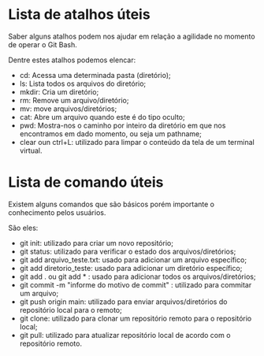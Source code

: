 # Lista de atalhos úteis

Saber alguns atalhos podem nos ajudar em relação a agilidade no momento de operar o Git Bash.

Dentre estes atalhos podemos elencar:

 - cd: Acessa uma determinada pasta (diretório);
 - ls: Lista todos os arquivos do diretório;
 - mkdir: Cria um diretório;
 - rm: Remove um arquivo/diretório;
 - mv: move arquivos/diretórios;
 - cat: Abre um arquivo quando este é do tipo oculto;
 - pwd: Mostra-nos o caminho por inteiro da diretório em que nos encontramos em dado momento, ou seja um pathname;
 - clear oun ctrl+L: utilizado para limpar o conteúdo da tela de um terminal virtual.

# Lista de comando úteis

Existem alguns comandos que são básicos porém importante o conhecimento pelos usuários.

São eles:

 - git init: utilizado para criar um novo repositório;
 - git status: utilizado para verificar o estado dos arquivos/diretórios;
 - git add arquivo_teste.txt: usado para adicionar um arquivo específico;
 - git add diretorio_teste: usado para adicionar um diretório específico;
 - git add . ou git add * : usado para adicionar todos os arquivos/diretórios;
 - git commit -m "informe do motivo de commit" : utilizado para commitar um arquivo;
 - git push origin main: utilizado para enviar arquivos/diretórios do repositório local para o remoto;
 - git clone: utilizado para clonar um repositório remoto para o repositório local; 
 - git pull: utilizado para atualizar repositório local de acordo com o repositório remoto.